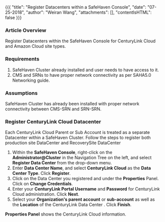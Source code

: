 {{{
  "title": "Register Datacenters within a SafeHaven Console",
  "date": "07-25-2018",
  "author": "Weiran Wang",
  "attachments": [],
  "contentIsHTML": false
}}}

### Article Overview
Register Datacenters within the SafeHaven Console for CenturyLink Cloud and Amazon Cloud site types.

### Requirements
1. SafeHaven Cluster already installed and user needs to have access to it.
2. CMS and SRNs to have proper network connectivity as per SAHA5.0 Networking guide.

### Assumptions
SafeHaven Cluster has already been installed with proper network connectivity between CMS-SRN and SRN-SRN.

### Register CenturyLink Cloud Datacenter
Each CenturyLink Cloud Parent or Sub Account is treated as a separate Datacenter within a SafeHaven Cluster.
Follow the steps to register both production site DataCenter and RecoverySite DataCenter
1. Within the **SafeHaven Console**, right-click on the **Administrator@Cluster** in the Navigation Tree on the left, and select **Register Data Center** from the drop-down menu.
2. Enter **Data Center Name**, and select **CenturyLink Cloud** as the **Data Center Type**. Click **Register**.
3. Click on the Data Center you registered and under the **Properties** Panel. Click on **Change Credentials**.
4. Enter your **CenturyLink Portal Username** and **Password** for CenturyLink Cloud administration. Click **Next**.
5. Select your **Organization's parent account** or **sub-account** as well as the **Location** of the CenturyLink Data Center . Click **Finish**.

**Properties Panel** shows the CenturyLink Cloud information.
